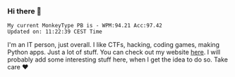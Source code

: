 ### Hi there 👋
<!-- PB START -->
```
My current MonkeyType PB is - WPM:94.21 Acc:97.42
Updated on: 11:22:39 CEST Time
```
<!-- PB END -->
I'm an IT person, just overall. I like CTFs, hacking, coding games, making Python apps. Just a lot of stuff.
You can check out my website [here](https://skill3472.github.io/).
I will probably add some interesting stuff here, when I get the idea to do so. Take care ❤️
